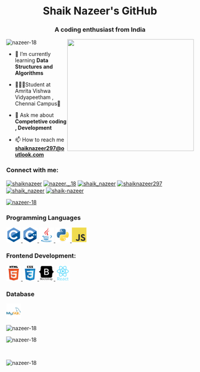 <h1 align="center">Shaik Nazeer's GitHub</h1>
<h3 align="center">A coding enthusiast from India</h3>
<img align="right" width=340 height=300 src="https://cdn.dribbble.com/users/1059583/screenshots/4171367/coding-freak.gif">

<p align="left"> <img src="https://komarev.com/ghpvc/?username=nazeer-18&label=Profile%20views&color=0e75b6&style=flat" alt="nazeer-18" /> </p>

- 🌱 I’m currently learning **Data Structures and Algorithms**

- 👨🏻‍💻Student at Amrita Vishwa Vidyapeetham , Chennai Campus🏫

- 💬 Ask me about **Competetive coding , Development**

- 📫 How to reach me **shaiknazeer297@outlook.com**

<h3 align="left">Connect with me:</h3>
<p align="left">
<a href="https://linkedin.com/in/shaiknazeer" target="blank"><img align="center" src="https://raw.githubusercontent.com/rahuldkjain/github-profile-readme-generator/master/src/images/icons/Social/linked-in-alt.svg" alt="shaiknazeer" height="30" width="40" /></a>
<a href="https://instagram.com/nazeer._.18" target="blank"><img align="center" src="https://raw.githubusercontent.com/rahuldkjain/github-profile-readme-generator/master/src/images/icons/Social/instagram.svg" alt="nazeer._.18" height="30" width="40" /></a>
<a href="https://www.codechef.com/users/shaik_nazeer" target="blank"><img align="center" src="https://cdn.jsdelivr.net/npm/simple-icons@3.1.0/icons/codechef.svg" alt="shaik_nazeer" height="30" width="40" /></a>
<a href="https://www.hackerrank.com/shaiknazeer297" target="blank"><img align="center" src="https://raw.githubusercontent.com/rahuldkjain/github-profile-readme-generator/master/src/images/icons/Social/hackerrank.svg" alt="shaiknazeer297" height="30" width="40" /></a>
<a href="https://codeforces.com/profile/shaik_nazeer" target="blank"><img align="center" src="https://raw.githubusercontent.com/rahuldkjain/github-profile-readme-generator/master/src/images/icons/Social/codeforces.svg" alt="shaik_nazeer" height="30" width="40" /></a>
<a href="https://www.leetcode.com/shaik-nazeer" target="blank"><img align="center" src="https://raw.githubusercontent.com/rahuldkjain/github-profile-readme-generator/master/src/images/icons/Social/leet-code.svg" alt="shaik-nazeer" height="30" width="40" /></a>
</p>

<p align="left"> <a href="https://github.com/ryo-ma/github-profile-trophy"><img src="https://github-profile-trophy.vercel.app/?username=nazeer-18" alt="nazeer-18" /></a> </p>

<h3 align="left"> Programming Languages </h3>
<p align="left">
    <a href="https://www.cprogramming.com/" target="_blank" rel="noreferrer"> <img src="https://raw.githubusercontent.com/devicons/devicon/master/icons/c/c-original.svg" alt="c" width="40" height="40"/> </a> <a href="https://www.w3schools.com/cpp/" target="_blank" rel="noreferrer"> <img src="https://raw.githubusercontent.com/devicons/devicon/master/icons/cplusplus/cplusplus-original.svg" alt="cplusplus" width="40" height="40"/> </a>  <a href="https://www.java.com" target="_blank" rel="noreferrer"> <img src="https://raw.githubusercontent.com/devicons/devicon/master/icons/java/java-original.svg" alt="java" width="40" height="40"/> </a> <a href="https://www.python.org" target="_blank" rel="noreferrer"> <img src="https://raw.githubusercontent.com/devicons/devicon/master/icons/python/python-original.svg" alt="python" width="40" height="40"/> </a> <a href="https://developer.mozilla.org/en-US/docs/Web/JavaScript" target="_blank" rel="noreferrer"> <img src="https://raw.githubusercontent.com/devicons/devicon/master/icons/javascript/javascript-original.svg" alt="javascript" width="40" height="40"/> </a>
   </p>
<h3 align="left">Frontend Development:</h3>

<p align="left"> 
    <a href="https://www.w3.org/html/" target="_blank" rel="noreferrer"> <img src="https://raw.githubusercontent.com/devicons/devicon/master/icons/html5/html5-original-wordmark.svg" alt="html5" width="40" height="40"/> </a> <a href="https://www.w3schools.com/css/" target="_blank" rel="noreferrer"> <img src="https://raw.githubusercontent.com/devicons/devicon/master/icons/css3/css3-original-wordmark.svg" alt="css3" width="40" height="40"/> </a> <a href="https://getbootstrap.com" target="_blank" rel="noreferrer"> <img src="https://raw.githubusercontent.com/devicons/devicon/master/icons/bootstrap/bootstrap-plain-wordmark.svg" alt="bootstrap" width="40" height="40"/> </a> <a href="https://reactjs.org/" target="_blank" rel="noreferrer"> <img src="https://raw.githubusercontent.com/devicons/devicon/master/icons/react/react-original-wordmark.svg" alt="react" width="40" height="40"/> </a>
</p>
<h3 align="left"> Database</h3>
<p align="left">
    <a href="https://www.mysql.com/" target="_blank" rel="noreferrer"> <img src="https://raw.githubusercontent.com/devicons/devicon/master/icons/mysql/mysql-original-wordmark.svg" alt="mysql" width="40" height="40"/> </a> 
    </p>
<p><img align="left" src="https://github-readme-stats.vercel.app/api/top-langs?username=nazeer-18&show_icons=true&locale=en&layout=compact" alt="nazeer-18" /></p>
<br>
<p>&nbsp;<img align="left" src="https://github-readme-stats.vercel.app/api?username=nazeer-18&show_icons=true&locale=en" alt="nazeer-18" /></p>
<br>
<p><img align="left" src="https://github-readme-streak-stats.herokuapp.com/?user=nazeer-18&" alt="nazeer-18" /></p>
